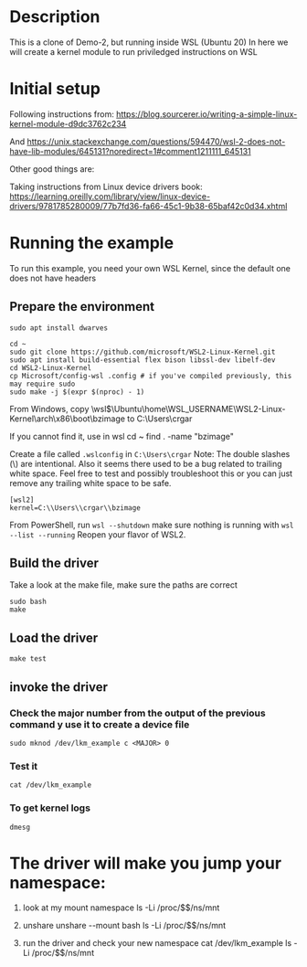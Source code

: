 # Description

This is a clone of Demo-2, but running inside WSL (Ubuntu 20)
In here we will create a kernel module to run priviledged instructions on WSL

# Initial setup
Following instructions from:
https://blog.sourcerer.io/writing-a-simple-linux-kernel-module-d9dc3762c234

And
https://unix.stackexchange.com/questions/594470/wsl-2-does-not-have-lib-modules/645131?noredirect=1#comment1211111_645131

Other good things are:

Taking instructions from Linux device drivers book: 
https://learning.oreilly.com/library/view/linux-device-drivers/9781785280009/77b7fd36-fa66-45c1-9b38-65baf42c0d34.xhtml

# Running the example
To run this example, you need your own WSL Kernel, since the default one does not have headers

## Prepare the environment
```
sudo apt install dwarves

cd ~
sudo git clone https://github.com/microsoft/WSL2-Linux-Kernel.git
sudo apt install build-essential flex bison libssl-dev libelf-dev
cd WSL2-Linux-Kernel
cp Microsoft/config-wsl .config # if you've compiled previously, this may require sudo
sudo make -j $(expr $(nproc) - 1)
```
From Windows, copy \\wsl$\Ubuntu\home\WSL_USERNAME\WSL2-Linux-Kernel\arch\x86\boot\bzimage to C:\Users\crgar

If you cannot find it, use in wsl
cd ~
find . -name "bzimage"

Create a file called `.wslconfig` in `C:\Users\crgar`
Note: The double slashes (\\) are intentional. Also it seems there used to be a bug related to trailing white space. Feel free to test and possibly troubleshoot this or you can just remove any trailing white space to be safe.
```
[wsl2]
kernel=C:\\Users\\crgar\\bzimage
```

From PowerShell, run `wsl --shutdown`
make sure nothing is running with `wsl --list --running`
Reopen your flavor of WSL2.

## Build the driver
Take a look at the make file, make sure the paths are correct
```
sudo bash
make
```

## Load the driver
```
make test
```

## invoke the driver

### Check the major number from the output of the previous command y use it to create a device file
```
sudo mknod /dev/lkm_example c <MAJOR> 0
```

### Test it
```
cat /dev/lkm_example
```

### To get kernel logs
```
dmesg
```

# The driver will make you jump your namespace:
1. look at my mount namespace
ls -Li /proc/$$/ns/mnt

2. unshare
unshare --mount
bash
ls -Li /proc/$$/ns/mnt

3. run the driver and check your new namespace
cat /dev/lkm_example
ls -Li /proc/$$/ns/mnt

